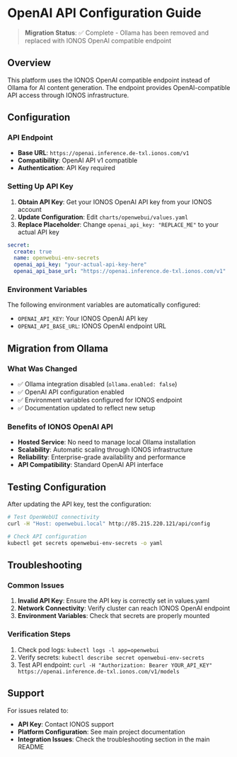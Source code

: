 # OpenAI API Configuration Guide

> **Migration Status**: ✅ Complete - Ollama has been removed and replaced with IONOS OpenAI compatible endpoint

## Overview

This platform uses the IONOS OpenAI compatible endpoint instead of Ollama for AI content generation. The endpoint provides OpenAI-compatible API access through IONOS infrastructure.

## Configuration

### API Endpoint
- **Base URL**: `https://openai.inference.de-txl.ionos.com/v1`
- **Compatibility**: OpenAI API v1 compatible
- **Authentication**: API Key required

### Setting Up API Key

1. **Obtain API Key**: Get your IONOS OpenAI API key from your IONOS account
2. **Update Configuration**: Edit `charts/openwebui/values.yaml`
3. **Replace Placeholder**: Change `openai_api_key: "REPLACE_ME"` to your actual API key

```yaml
secret:
  create: true
  name: openwebui-env-secrets
  openai_api_key: "your-actual-api-key-here"
  openai_api_base_url: "https://openai.inference.de-txl.ionos.com/v1"
```

### Environment Variables

The following environment variables are automatically configured:
- `OPENAI_API_KEY`: Your IONOS OpenAI API key
- `OPENAI_API_BASE_URL`: IONOS OpenAI endpoint URL

## Migration from Ollama

### What Was Changed
- ✅ Ollama integration disabled (`ollama.enabled: false`)
- ✅ OpenAI API configuration enabled
- ✅ Environment variables configured for IONOS endpoint
- ✅ Documentation updated to reflect new setup

### Benefits of IONOS OpenAI API
- **Hosted Service**: No need to manage local Ollama installation
- **Scalability**: Automatic scaling through IONOS infrastructure
- **Reliability**: Enterprise-grade availability and performance
- **API Compatibility**: Standard OpenAI API interface

## Testing Configuration

After updating the API key, test the configuration:

```bash
# Test OpenWebUI connectivity
curl -H "Host: openwebui.local" http://85.215.220.121/api/config

# Check API configuration
kubectl get secrets openwebui-env-secrets -o yaml
```

## Troubleshooting

### Common Issues
1. **Invalid API Key**: Ensure the API key is correctly set in values.yaml
2. **Network Connectivity**: Verify cluster can reach IONOS OpenAI endpoint
3. **Environment Variables**: Check that secrets are properly mounted

### Verification Steps
1. Check pod logs: `kubectl logs -l app=openwebui`
2. Verify secrets: `kubectl describe secret openwebui-env-secrets`
3. Test API endpoint: `curl -H "Authorization: Bearer YOUR_API_KEY" https://openai.inference.de-txl.ionos.com/v1/models`

## Support

For issues related to:
- **API Key**: Contact IONOS support
- **Platform Configuration**: See main project documentation
- **Integration Issues**: Check the troubleshooting section in the main README